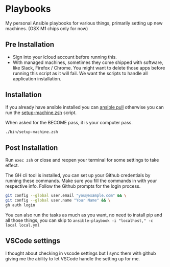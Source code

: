# Playbooks

My personal Ansible playbooks for various things, primarily setting up new machines. (OSX M1 chips only for now)

## Pre Installation

- Sign into your icloud account before running this.
- With managed machines, sometimes they come shipped with software, like Slack, Firefox / Chrome. You might want to delete those apps before running this script as it will fail. We want the scripts to handle all application installation.

## Installation

If you already have ansible installed you can [ansible pull](https://docs.ansible.com/ansible/latest/cli/ansible-pull.html) otherwise you can run the [setup-machine.zsh](https://github.com/erikreyna/playbooks/blob/main/bin/setup-machine.zsh) script.

When asked for the BECOME pass, it is your computer pass.

```zsh
./bin/setup-machine.zsh
```

## Post Installation

Run `exec zsh` or close and reopen your terminal for some settings to take effect.

The GH cli tool is installed, you can set up your Github credentials by running these commands. Make sure you fill the commands in with your respective info. Follow the Github prompts for the login process.

```zsh
git config --global user.email "you@example.com" && \
git config --global user.name "Your Name" && \
gh auth login
```

You can also run the tasks as much as you want, no need to install pip and all those things, you can skip to `ansible-playbook -i "localhost," -c local local.yml`

## VSCode settings

I thought about checking in vscode settings but I sync them with github giving me the ability to let VSCode handle the setting up for me.
